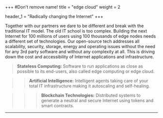 +++
#Don't remove name!
title = "edge cloud"
weight = 2

header_1 = "Radically changing the Internet"
+++

Together with our partners we dare to be different and break with the traditional IT model. The old IT school is too complex. Building the next Internet for 100 millions of users using 100 thousands of edge nodes needs a different set of technologies. Our open-source tech addresses all scalability, security, storage, energy and operating issues without the need for any 3rd party software and without any complexity at all. This is driving down the cost and accessibility of Internet applications and infrastructure.

> **Stateless Computing:** Software to run applications as close as possible to its end-users, also called edge computing or edge cloud.

> > **Artificial Intelligence:** Intelligent agents taking care of your total IT infrastructure making it autoscaling and self-healing.

> > > **Blockchain Technologies:** Distributed systems to generate a neutral and secure Internet using tokens and smart contracts.


***